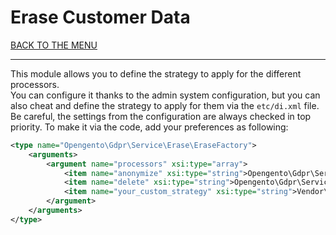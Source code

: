 # Erase Customer Data

[BACK TO THE MENU](/magento2-gdpr/)

___

This module allows you to define the strategy to apply for the different processors.  
You can configure it thanks to the admin system configuration, but you can also cheat and
define the strategy to apply for them via the `etc/di.xml` file. Be careful, the settings from the configuration
are always checked in top priority. To make it via the code, add your preferences as following:

```xml
<type name="Opengento\Gdpr\Service\Erase\EraseFactory">
    <arguments>
        <argument name="processors" xsi:type="array">
            <item name="anonymize" xsi:type="string">Opengento\Gdpr\Service\Erase\Processor\AnonymizeProcessor</item>
            <item name="delete" xsi:type="string">Opengento\Gdpr\Service\Erase\Processor\DeleteProcessor</item>        
            <item name="your_custom_strategy" xsi:type="string">Vendor\Module\EraseProcessor</item>        
        </argument>
    </arguments>
</type>
```
